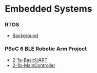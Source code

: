 # Embedded Systems

### RTOS

- [Background](./topics/RTOS/Background.md)

### PSoC 6 BLE Robotic Arm Project

- [2-1a-BasicUART](./topics/psoc6-ble/2-1a-BasicUART.md)
- [2-1b-MainController](./topics/psoc6-ble/2-1b-MainController.md)
